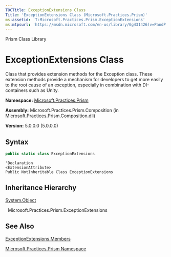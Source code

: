 ```yaml
---
TOCTitle: ExceptionExtensions Class
Title: 'ExceptionExtensions Class (Microsoft.Practices.Prism)'
ms:assetid: 'T:Microsoft.Practices.Prism.ExceptionExtensions'
ms:mtpsurl: 'https://msdn.microsoft.com/en-us/library/Gg431426(v=PandP.50)'
---
```


Prism Class Library

# ExceptionExtensions Class

Class that provides extension methods for the Exception class. These extension methods provide a mechanism for developers to get more easily to the root cause of an exception, especially in combination with DI-containers such as Unity.

**Namespace:** [Microsoft.Practices.Prism](https://msdn.microsoft.com/en-us/library/microsoft.practices.prism(v=pandp.50))

**Assembly:** Microsoft.Practices.Prism.Composition (in Microsoft.Practices.Prism.Composition.dll)

**Version:** 5.0.0.0 (5.0.0.0)

## Syntax

```C#
public static class ExceptionExtensions
```
```VB
'Declaration
<ExtensionAttribute> 
Public NotInheritable Class ExceptionExtensions
```

## Inheritance Hierarchy

[System.Object](http://msdn2.microsoft.com/en-us/library/e5kfa45b)

  Microsoft.Practices.Prism.ExceptionExtensions

## See Also

[ExceptionExtensions Members](https://msdn.microsoft.com/en-us/library/microsoft.practices.prism.exceptionextensions_members(v=pandp.50))

[Microsoft.Practices.Prism Namespace](https://msdn.microsoft.com/en-us/library/microsoft.practices.prism(v=pandp.50))
